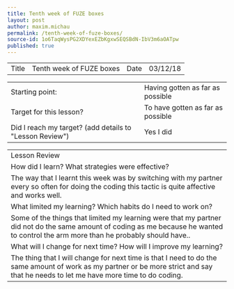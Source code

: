```yaml
---
title: Tenth week of FUZE boxes
layout: post
author: maxim.michau
permalink: /tenth-week-of-fuze-boxes/
source-id: 1o6TaqWysPG2XDYexEZbKgxwSEQSBdN-IbV3m6aOATpw
published: true
---
```

<table>
  <tr>
    <td>Title</td>
    <td>Tenth week of FUZE boxes</td>
    <td>Date</td>
    <td>03/12/18</td>
  </tr>
</table>


<table>
  <tr>
    <td>Starting point:</td>
    <td>Having gotten as far as possible</td>
  </tr>
  <tr>
    <td>Target for this lesson?</td>
    <td>To have gotten as far as possible</td>
  </tr>
  <tr>
    <td>Did I reach my target? 
(add details to "Lesson Review")</td>
    <td> Yes I did</td>
  </tr>
</table>


<table>
  <tr>
    <td>Lesson Review</td>
  </tr>
  <tr>
    <td>How did I learn? What strategies were effective? </td>
  </tr>
  <tr>
    <td>The way that I learnt this week was by switching with my partner every so often for doing the coding this tactic is quite affective and works well.</td>
  </tr>
  <tr>
    <td>What limited my learning? Which habits do I need to work on? </td>
  </tr>
  <tr>
    <td>Some of the things that limited my learning were that my partner did not do the same amount of coding as me because he wanted to control the arm more than he probably should have..</td>
  </tr>
  <tr>
    <td>What will I change for next time? How will I improve my learning?</td>
  </tr>
  <tr>
    <td>The thing that I will change for next time is that I need to do the same amount of work as my partner or be more strict and say that he needs to let me have more time to do coding.</td>
  </tr>
</table>


